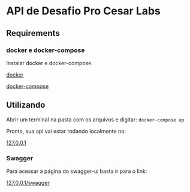 # API de Desafio Pro Cesar Labs

## Requirements
### docker e docker-compose
Instalar docker e docker-compose.

[docker](https://docs.docker.com/get-docker/)

[docker-compose](https://docs.docker.com/compose/install/)

## Utilizando
Abrir um terminal na pasta com os arquivos e digitar:
``docker-compose up``

Pronto, sua api vai estar rodando localmente no:

[127.0.0.1](127.0.0.1)

### Swagger
Para acessar a página do swagger-ui basta ir para o link:

[127.0.0.1/swagger](127.0.0.1/swagger)